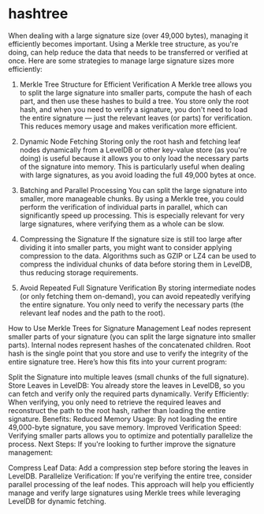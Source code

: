 # hashtree

When dealing with a large signature size (over 49,000 bytes), managing it efficiently becomes important. Using a Merkle tree structure, as you're doing, can help reduce the data that needs to be transferred or verified at once. Here are some strategies to manage large signature sizes more efficiently:

1. Merkle Tree Structure for Efficient Verification
A Merkle tree allows you to split the large signature into smaller parts, compute the hash of each part, and then use these hashes to build a tree. You store only the root hash, and when you need to verify a signature, you don't need to load the entire signature — just the relevant leaves (or parts) for verification. This reduces memory usage and makes verification more efficient.

2. Dynamic Node Fetching
Storing only the root hash and fetching leaf nodes dynamically from a LevelDB or other key-value store (as you're doing) is useful because it allows you to only load the necessary parts of the signature into memory. This is particularly useful when dealing with large signatures, as you avoid loading the full 49,000 bytes at once.

3. Batching and Parallel Processing
You can split the large signature into smaller, more manageable chunks. By using a Merkle tree, you could perform the verification of individual parts in parallel, which can significantly speed up processing. This is especially relevant for very large signatures, where verifying them as a whole can be slow.

4. Compressing the Signature
If the signature size is still too large after dividing it into smaller parts, you might want to consider applying compression to the data. Algorithms such as GZIP or LZ4 can be used to compress the individual chunks of data before storing them in LevelDB, thus reducing storage requirements.

5. Avoid Repeated Full Signature Verification
By storing intermediate nodes (or only fetching them on-demand), you can avoid repeatedly verifying the entire signature. You only need to verify the necessary parts (the relevant leaf nodes and the path to the root).

How to Use Merkle Trees for Signature Management
Leaf nodes represent smaller parts of your signature (you can split the large signature into smaller parts).
Internal nodes represent hashes of the concatenated children.
Root hash is the single point that you store and use to verify the integrity of the entire signature tree.
Here’s how this fits into your current program:

Split the Signature into multiple leaves (small chunks of the full signature).
Store Leaves in LevelDB: You already store the leaves in LevelDB, so you can fetch and verify only the required parts dynamically.
Verify Efficiently: When verifying, you only need to retrieve the required leaves and reconstruct the path to the root hash, rather than loading the entire signature.
Benefits:
Reduced Memory Usage: By not loading the entire 49,000-byte signature, you save memory.
Improved Verification Speed: Verifying smaller parts allows you to optimize and potentially parallelize the process.
Next Steps:
If you're looking to further improve the signature management:

Compress Leaf Data: Add a compression step before storing the leaves in LevelDB.
Parallelize Verification: If you're verifying the entire tree, consider parallel processing of the leaf nodes.
This approach will help you efficiently manage and verify large signatures using Merkle trees while leveraging LevelDB for dynamic fetching.
